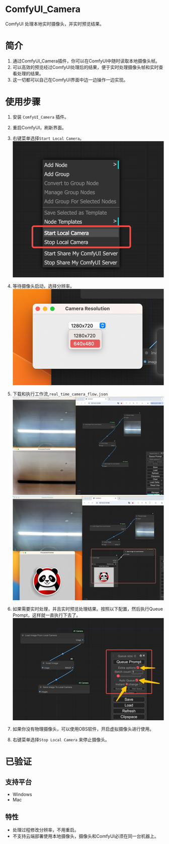 
# ComfyUI_Camera

ComfyUI 处理本地实时摄像头，并实时预览结果。

# 简介

1. 通过ComfyUI_Camera插件，你可以在ComfyUI中随时读取本地摄像头帧。
2. 可以高效的预览经过ComfyUI处理后的结果，便于实时处理摄像头帧和实时查看处理的结果。
3. 这一切都可以自己在ComfyUI界面中边一边操作一边实现。

# 使用步骤

1. 安装 `ComfyUI_Camera` 插件。
2. 重启ComfyUI，刷新界面。
3. 右键菜单选择`Start Local Camera`。
![](./res/menu.png)
4. 等待摄像头启动，选择分辨率。
![](./res/select.png)
5. 下载和执行工作流,`real_time_camera_flow.json`
![](./res/demo.png)
![](./res/demo1.png)

6. 如果需要实时处理，并且实时预览处理结果。按照以下配置，然后执行Queue Prompt，这样就一直执行下去了。
![](./res/auto.png)


7. 如果你没有物理摄像头，可以使用OBS软件，开启虚拟摄像头进行使用。

8. 右键菜单选择`Stop Local Camera` 来停止摄像头。

# 已验证
## 支持平台
- Windows
- Mac

## 特性
- 处理过程修改分辨率，不用重启。
- 不支持云端部署使用本地摄像头，摄像头和ComfyUI必须在同一台机器上。

